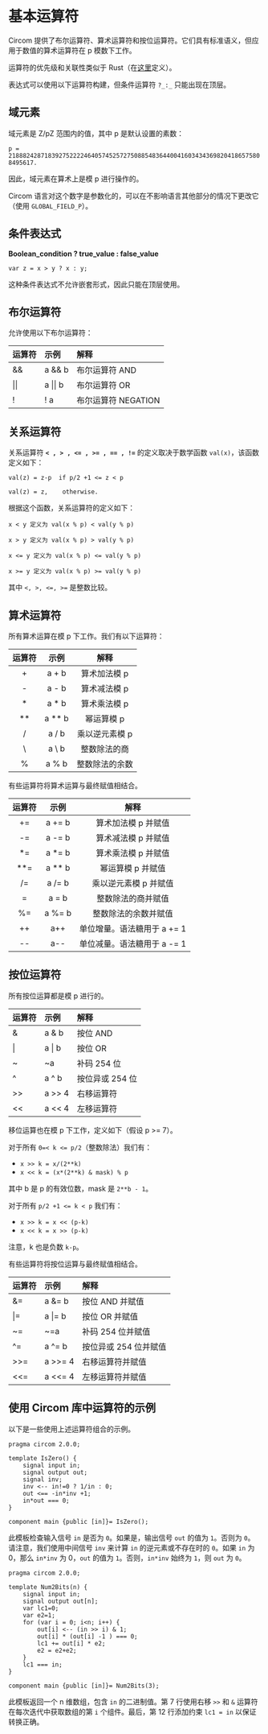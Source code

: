 # 基本运算符

Circom 提供了布尔运算符、算术运算符和按位运算符。它们具有标准语义，但应用于数值的算术运算符在 p 模数下工作。

运算符的优先级和关联性类似于 Rust（在[这里](https://doc.rust-lang.org/1.22.1/reference/expressions/operator-expr.html#operator-precedence)定义）。

表达式可以使用以下运算符构建，但条件运算符 `?_:_` 只能出现在顶层。

## 域元素

域元素是 Z/pZ 范围内的值，其中 p 是默认设置的素数：

`p = 21888242871839275222246405745257275088548364400416034343698204186575808495617.`

因此，域元素在算术上是模 p 进行操作的。

Circom 语言对这个数字是参数化的，可以在不影响语言其他部分的情况下更改它（使用 `GLOBAL_FIELD_P`）。

## 条件表达式

**Boolean\_condition ? true\_value : false\_value**

```plaintext
var z = x > y ? x : y;
```

这种条件表达式不允许嵌套形式，因此只能在顶层使用。

## 布尔运算符

允许使用以下布尔运算符：

| 运算符 | 示例     | 解释                |
| :----- | :------- | :------------------ |
| &&     | a && b   | 布尔运算符 AND      |
| \|\|   | a \|\| b | 布尔运算符 OR       |
| !      | ! a      | 布尔运算符 NEGATION |

## 关系运算符

关系运算符 **`< , > , <= , >= , == , !=`** 的定义取决于数学函数 `val(x)`，该函数定义如下：

```plaintext
val(z) = z-p  if p/2 +1 <= z < p

val(z) = z,    otherwise.
```

根据这个函数，关系运算符的定义如下：

```plaintext
x < y 定义为 val(x % p) < val(y % p)

x > y 定义为 val(x % p) > val(y % p)

x <= y 定义为 val(x % p) <= val(y % p)

x >= y 定义为 val(x % p) >= val(y % p)
```

其中 `<, >, <=, >=` 是整数比较。

## 算术运算符

所有算术运算在模 p 下工作。我们有以下运算符：

| 运算符 |   示例   |      解释      |
| :----: | :------: | :------------: |
|   +    |  a + b   |  算术加法模 p  |
|   -    |  a - b   |  算术减法模 p  |
|   \*   |  a \* b  |  算术乘法模 p  |
|  \*\*  | a \*\* b |   幂运算模 p   |
|   /    |  a / b   | 乘以逆元素模 p |
|   \    |  a \ b   |  整数除法的商  |
|   %    |  a % b   | 整数除法的余数 |

有些运算符将算术运算与最终赋值相结合。

| 运算符 |   示例   |            解释             |
| :----: | :------: | :-------------------------: |
|   +=   |  a += b  |     算术加法模 p 并赋值     |
|   -=   |  a -= b  |     算术减法模 p 并赋值     |
|  \*=   | a \*= b  |     算术乘法模 p 并赋值     |
| \*\*=  | a \*\* b |      幂运算模 p 并赋值      |
|   /=   |  a /= b  |    乘以逆元素模 p 并赋值    |
|   \=   |  a \= b  |     整数除法的商并赋值      |
|   %=   |  a %= b  |    整数除法的余数并赋值     |
|   ++   |   a++    | 单位增量。语法糖用于 a += 1 |
|   --   |   a--    | 单位减量。语法糖用于 a -= 1 |

## 按位运算符

所有按位运算都是模 p 进行的。

| 运算符   | 示例         | 解释            |
| :------- | :----------- | :-------------- |
| &        | a & b        | 按位 AND        |
| \|       | a \| b       | 按位 OR         |
| ~        | ~a           | 补码 254 位     |
| ^        | a ^ b        | 按位异或 254 位 |
| &gt;&gt; | a &gt;&gt; 4 | 右移运算符      |
| &lt;&lt; | a &lt;&lt; 4 | 左移运算符      |

移位运算也在模 p 下工作，定义如下（假设 p >= 7）。

对于所有 `0=< k <= p/2`（整数除法）我们有：

* `x >> k = x/(2**k)` 
* `x << k = (x*(2**k) & mask) % p` 

其中 b 是 p 的有效位数，mask 是 `2**b - 1`。

对于所有 `p/2 +1 <= k < p` 我们有：

* `x >> k = x << (p-k)` 
* `x << k = x >> (p-k)` 

注意，k 也是负数 `k-p`。

有些运算符将按位运算与最终赋值相结合。

| 运算符    | 示例          | 解释                  |
| :-------- | :------------ | :-------------------- |
| &=        | a &= b        | 按位 AND 并赋值       |
| \|=       | a \|= b       | 按位 OR 并赋值        |
| ~=        | ~=a           | 补码 254 位并赋值     |
| ^=        | a ^= b        | 按位异或 254 位并赋值 |
| &gt;&gt;= | a &gt;&gt;= 4 | 右移运算符并赋值      |
| &lt;&lt;= | a &lt;&lt;= 4 | 左移运算符并赋值      |

## 使用 Circom 库中运算符的示例

以下是一些使用上述运算符组合的示例。

```plaintext
pragma circom 2.0.0;

template IsZero() {
    signal input in;
    signal output out;
    signal inv;
    inv <-- in!=0 ? 1/in : 0;
    out <== -in*inv +1;
    in*out === 0;
}

component main {public [in]}= IsZero();
```

此模板检查输入信号 `in` 是否为 `0`。如果是，输出信号 `out` 的值为 `1`。否则为 `0`。请注意，我们使用中间信号 `inv` 来计算 `in` 的逆元素或不存在时的 `0`。如果 `in` 为 0，那么 `in*inv` 为 0，`out` 的值为 `1`。否则，`in*inv` 始终为 `1`，则 `out` 为 `0`。

```plaintext
pragma circom 2.0.0;

template Num2Bits(n) {
    signal input in;
    signal output out[n];
    var lc1=0;
    var e2=1;
    for (var i = 0; i<n; i++) {
        out[i] <-- (in >> i) & 1;
        out[i] * (out[i] -1 ) === 0;
        lc1 += out[i] * e2;
        e2 = e2+e2;
    }
    lc1 === in;
}

component main {public [in]}= Num2Bits(3);
```

此模板返回一个 n 维数组，包含 `in` 的二进制值。第 7 行使用右移 `>>` 和 `&` 运算符在每次迭代中获取数组的第 `i` 个组件。最后，第 12 行添加约束 `lc1 = in` 以保证转换正确。